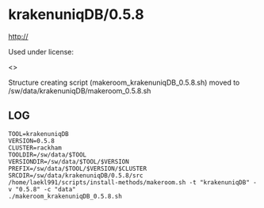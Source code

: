 krakenuniqDB/0.5.8
========================

<http://>

Used under license:

<>

Structure creating script (makeroom_krakenuniqDB_0.5.8.sh) moved to /sw/data/krakenuniqDB/makeroom_0.5.8.sh

LOG
---

    TOOL=krakenuniqDB
    VERSION=0.5.8
    CLUSTER=rackham
    TOOLDIR=/sw/data/$TOOL
    VERSIONDIR=/sw/data/$TOOL/$VERSION
    PREFIX=/sw/data/$TOOL/$VERSION/$CLUSTER
    SRCDIR=/sw/data/krakenuniqDB/0.5.8/src
    /home/laekl991/scripts/install-methods/makeroom.sh -t "krakenuniqDB" -v "0.5.8" -c "data"
    ./makeroom_krakenuniqDB_0.5.8.sh

